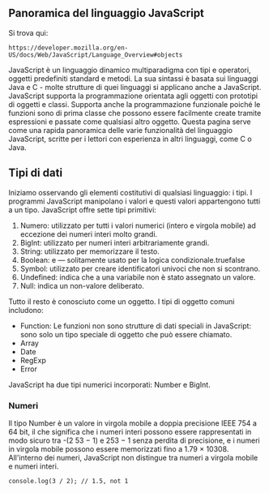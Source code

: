 ## Panoramica del linguaggio JavaScript

Si trova qui:

	https://developer.mozilla.org/en-US/docs/Web/JavaScript/Language_Overview#objects

JavaScript è un linguaggio dinamico multiparadigma con tipi e operatori, oggetti predefiniti standard e metodi. La sua sintassi è basata sui linguaggi Java e C - molte strutture di quei linguaggi si applicano anche a JavaScript. JavaScript supporta la programmazione orientata agli oggetti con prototipi di oggetti e classi. Supporta anche la programmazione funzionale poiché le funzioni sono di prima classe che possono essere facilmente create tramite espressioni e passate come qualsiasi altro oggetto.
Questa pagina serve come una rapida panoramica delle varie funzionalità del linguaggio JavaScript, scritte per i lettori con esperienza in altri linguaggi, come C o Java.

## Tipi di dati
Iniziamo osservando gli elementi costitutivi di qualsiasi linguaggio: i tipi. I programmi JavaScript manipolano i valori e questi valori appartengono tutti a un tipo. JavaScript offre sette tipi primitivi:

1) Numero: utilizzato per tutti i valori numerici (intero e virgola mobile) ad eccezione dei 
			numeri interi molto grandi.
2) BigInt: utilizzato per numeri interi arbitrariamente grandi.
3) String: utilizzato per memorizzare il testo.
4) Boolean: e — solitamente usato per la logica condizionale.truefalse
5) Symbol: utilizzato per creare identificatori univoci che non si scontrano.
6) Undefined: indica che a una variabile non è stato assegnato un valore.
7) Null: indica un non-valore deliberato.

Tutto il resto è conosciuto come un oggetto. I tipi di oggetto comuni includono:

- Function: Le funzioni non sono strutture di dati speciali in JavaScript: sono solo un tipo speciale di oggetto che può essere chiamato.
- Array
- Date
- RegExp
- Error

JavaScript ha due tipi numerici incorporati: Number e BigInt.
###	Numeri

Il tipo Number è un valore in virgola mobile a doppia precisione IEEE 754 a 64 bit, il che significa che i numeri interi possono essere rappresentati in modo sicuro tra -(2 53 − 1) e 253 − 1 senza perdita di precisione, e i numeri in virgola mobile possono essere memorizzati fino a 1.79 × 10308. All'interno dei numeri, JavaScript non distingue tra numeri a virgola mobile e numeri interi.

	console.log(3 / 2); // 1.5, not 1


			